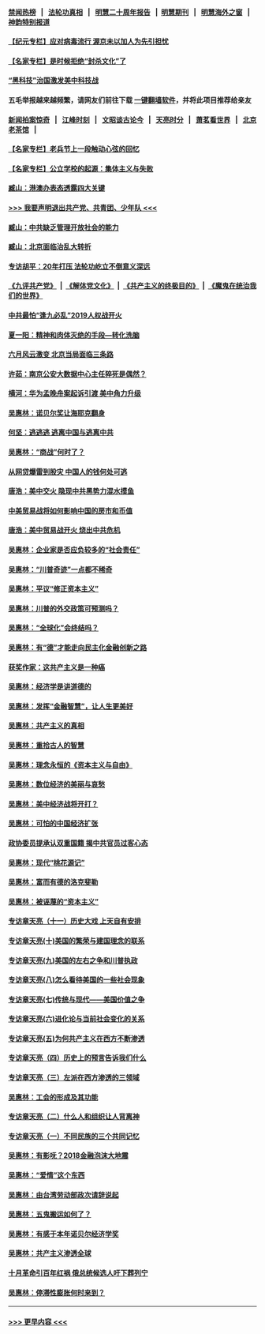 #### [禁闻热榜](热点新闻.md?=0)  &nbsp;&nbsp;|&nbsp;&nbsp; [法轮功真相](https://github.com/gfw-breaker/truth/blob/master/README.md?=0) &nbsp;&nbsp;|&nbsp;&nbsp; [明慧二十周年报告](https://github.com/gfw-breaker/mh-reports/blob/master/README.md?=0) &nbsp;&nbsp;|&nbsp;&nbsp;[明慧期刊](https://github.com/gfw-breaker/mh-qikan) &nbsp;&nbsp;|&nbsp;&nbsp; [明慧海外之窗](https://github.com/gfw-breaker/mh-news/blob/master/README.md?=0) &nbsp;&nbsp;|&nbsp;&nbsp; [神韵特别报道](https://github.com/gfw-breaker/mh-news/blob/master/shenyun.md?=0)
#### [【纪元专栏】应对病毒流行 渥京未以加人为先引担忧](../pages/nsc423/n11875714.md?t=03060102) 
#### [【名家专栏】是时候拒绝“封杀文化”了](../pages/nsc423/n11814093.md?t=03060102) 
#### [“黑科技”治国激发美中科技战](../pages/nsc423/n11638056.md?t=03060102) 
#### 五毛举报越来越频繁，请网友们前往下载 [一键翻墙软件](https://github.com/gfw-breaker/ssr-accounts)，并将此项目推荐给亲友
#### [新闻拍案惊奇](https://github.com/gfw-breaker/banned-news/blob/master/pages/link4.md) &nbsp;&nbsp;|&nbsp;&nbsp; [江峰时刻](https://github.com/gfw-breaker/banned-news/blob/master/pages/link4.md) &nbsp;&nbsp;|&nbsp;&nbsp; [文昭谈古论今](https://github.com/gfw-breaker/banned-news/blob/master/pages/link4.md) &nbsp;&nbsp;|&nbsp;&nbsp; [天亮时分](https://github.com/gfw-breaker/banned-news/blob/master/pages/link4.md) &nbsp;&nbsp;|&nbsp;&nbsp; [萧茗看世界](https://github.com/gfw-breaker/banned-news/blob/master/pages/link4.md) &nbsp;&nbsp;|&nbsp;&nbsp; [北京老茶馆](https://github.com/gfw-breaker/banned-news/blob/master/pages/link4.md) &nbsp;&nbsp;|&nbsp;&nbsp; 
#### [【名家专栏】老兵节上一段触动心弦的回忆](../pages/nsc423/n11646016.md?t=03060102) 
#### [【名家专栏】公立学校的起源：集体主义与失败](../pages/nsc423/n11601833.md?t=03060102) 
#### [臧山：港澳办表态透露四大关键](../pages/nsc423/n11421628.md?t=03060102) 
#### [>>> 我要声明退出共产党、共青团、少年队 <<<](https://github.com/begood0513/goodnews/blob/master/quit/letter.md) 
#### [臧山：中共缺乏管理开放社会的能力](../pages/nsc423/n11407457.md?t=03060102) 
#### [臧山：北京面临治乱大转折](../pages/nsc423/n11406895.md?t=03060102) 
#### [专访胡平：20年打压 法轮功屹立不倒意义深远](../pages/nsc423/n11398800.md?t=03060102) 
#### [《九评共产党》](https://github.com/begood0513/9ping.md/blob/master/README.md) &nbsp;|&nbsp; [《解体党文化》](../../../../jtdwh.md/blob/master/README.md)  &nbsp;|&nbsp; [《共产主义的终极目的》](../../../../gczydzjmd.md/blob/master/README.md) &nbsp;|&nbsp; [《魔鬼在统治我们的世界》](../../../../mgztzwmdsj.md/blob/master/README.md) 
#### [中共最怕“逢九必乱”2019人权战开火](../pages/nsc423/n11385248.md?t=03060102) 
#### [夏一阳：精神和肉体灭绝的手段—转化洗脑](../pages/nsc423/n11368250.md?t=03060102) 
#### [六月风云激变 北京当局面临三条路](../pages/nsc423/n11313668.md?t=03060102) 
#### [许茹：南京公安大数据中心主任猝死是偶然？](../pages/nsc423/n11064744.md?t=03060102) 
#### [横河：华为孟晚舟案起诉引渡 美中角力升级](../pages/nsc423/n11027230.md?t=03060102) 
#### [吴惠林：诺贝尔奖让海耶克翻身](../pages/nsc423/n10890049.md?t=03060102) 
#### [何坚：逃逃逃 逃离中国与逃离中共](../pages/nsc423/n10592891.md?t=03060102) 
#### [吴惠林：“商战”何时了？](../pages/nsc423/n10573558.md?t=03060102) 
#### [从网贷爆雷到股灾 中国人的钱何处可逃](../pages/nsc423/n10572800.md?t=03060102) 
#### [唐浩：美中交火 隐现中共黑势力混水摸鱼](../pages/nsc423/n10544040.md?t=03060102) 
#### [中美贸易战将如何影响中国的房市和币值](../pages/nsc423/n10543697.md?t=03060102) 
#### [唐浩：美中贸易战开火 烧出中共危机](../pages/nsc423/n10540126.md?t=03060102) 
#### [吴惠林：企业家是否应负较多的“社会责任”](../pages/nsc423/n10535022.md?t=03060102) 
#### [吴惠林：“川普奇迹”一点都不稀奇](../pages/nsc423/n10512808.md?t=03060102) 
#### [吴惠林：平议“修正资本主义”](../pages/nsc423/n10495724.md?t=03060102) 
#### [吴惠林：川普的外交政策可预测吗？](../pages/nsc423/n10462387.md?t=03060102) 
#### [吴惠林：“全球化”会终结吗？](../pages/nsc423/n10452838.md?t=03060102) 
#### [吴惠林：有“德”才能走向民主化金融创新之路](../pages/nsc423/n10432292.md?t=03060102) 
#### [获奖作家：这共产主义是一种癌](../pages/nsc423/n10431541.md?t=03060102) 
#### [吴惠林：经济学是讲道德的](../pages/nsc423/n10398014.md?t=03060102) 
#### [吴惠林：发挥“金融智慧”，让人生更美好](../pages/nsc423/n10375019.md?t=03060102) 
#### [吴惠林：共产主义的真相](../pages/nsc423/n10351394.md?t=03060102) 
#### [吴惠林：重拾古人的智慧](../pages/nsc423/n10337691.md?t=03060102) 
#### [吴惠林：理念永恒的《资本主义与自由》](../pages/nsc423/n10316274.md?t=03060102) 
#### [吴惠林：数位经济的美丽与哀愁](../pages/nsc423/n10292946.md?t=03060102) 
#### [吴惠林：美中经济战将开打？](../pages/nsc423/n10258825.md?t=03060102) 
#### [吴惠林：可怕的中国经济扩张](../pages/nsc423/n10219147.md?t=03060102) 
#### [政协委员提承认双重国籍 揭中共官员过客心态](../pages/nsc423/n10208809.md?t=03060102) 
#### [吴惠林：现代“桃花源记”](../pages/nsc423/n10185234.md?t=03060102) 
#### [吴惠林：富而有德的洛克斐勒](../pages/nsc423/n10142264.md?t=03060102) 
#### [吴惠林：被诬蔑的“资本主义”](../pages/nsc423/n10124816.md?t=03060102) 
#### [专访章天亮（十一）历史大戏 上天自有安排](../pages/nsc423/n10094905.md?t=03060102) 
#### [专访章天亮(十)美国的繁荣与建国理念的联系](../pages/nsc423/n10094899.md?t=03060102) 
#### [专访章天亮(九)美国的左右之争和川普执政](../pages/nsc423/n10094889.md?t=03060102) 
#### [专访章天亮(八)怎么看待美国的一些社会现象](../pages/nsc423/n10094857.md?t=03060102) 
#### [专访章天亮(七)传统与现代——美国价值之争](../pages/nsc423/n10093140.md?t=03060102) 
#### [专访章天亮(六)进化论与当前社会变化的关系](../pages/nsc423/n10092036.md?t=03060102) 
#### [专访章天亮(五)为何共产主义在西方不断渗透](../pages/nsc423/n10083620.md?t=03060102) 
#### [专访章天亮（四）历史上的预言告诉我们什么](../pages/nsc423/n10083606.md?t=03060102) 
#### [专访章天亮（三）左派在西方渗透的三领域](../pages/nsc423/n10081115.md?t=03060102) 
#### [吴惠林：工会的形成及其功能](../pages/nsc423/n10080633.md?t=03060102) 
#### [专访章天亮（二）什么人和组织让人背离神](../pages/nsc423/n10076637.md?t=03060102) 
#### [专访章天亮（一）不同民族的三个共同记忆](../pages/nsc423/n10074188.md?t=03060102) 
#### [吴惠林：有影呒？2018金融泡沫大地震](../pages/nsc423/n10040534.md?t=03060102) 
#### [吴惠林：“爱情”这个东西](../pages/nsc423/n10019423.md?t=03060102) 
#### [吴惠林：由台湾劳动部政次请辞说起](../pages/nsc423/n9979679.md?t=03060102) 
#### [吴惠林：五鬼搬运如何了？](../pages/nsc423/n9925338.md?t=03060102) 
#### [吴惠林：有感于本年诺贝尔经济学奖](../pages/nsc423/n9871883.md?t=03060102) 
#### [吴惠林：共产主义渗透全球](../pages/nsc423/n9812748.md?t=03060102) 
#### [十月革命引百年红祸 俄总统候选人吁下葬列宁](../pages/nsc423/n9810182.md?t=03060102) 
#### [吴惠林：停滞性膨胀何时来到？](../pages/nsc423/n9764136.md?t=03060102) 

----
#### [ >>> 更早内容 <<< ](../indexes/nsc423-earlier.md)
